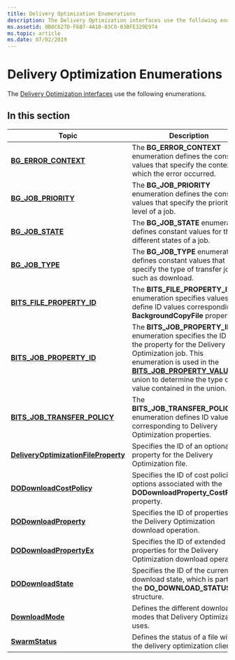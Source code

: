 ```yaml
---
title: Delivery Optimization Enumerations
description: The Delivery Optimization interfaces use the following enumerations.
ms.assetid: 0B0C627D-F6B7-4A10-83C0-03BFE329E974
ms.topic: article
ms.date: 07/02/2019
---
```


# Delivery Optimization Enumerations

The [Delivery Optimization interfaces](do-interfaces.md) use the following enumerations.

## In this section

| Topic | Description |
|-|-|
| [**BG_ERROR_CONTEXT**](bg-error-context.md) | The **BG_ERROR_CONTEXT** enumeration defines the constant values that specify the context in which the error occurred. |
| [**BG_JOB_PRIORITY**](bg-job-priority-.md) | The **BG_JOB_PRIORITY** enumeration defines the constant values that specify the priority level of a job.  |
| [**BG_JOB_STATE**](bg-job-state-.md) | The **BG_JOB_STATE** enumeration defines constant values for the different states of a job. |
| [**BG_JOB_TYPE**](bg-job-type.md) | The **BG_JOB_TYPE** enumeration defines constant values that specify the type of transfer job, such as download. |
| [**BITS_FILE_PROPERTY_ID**](bits-file-property-id-.md) | The **BITS_FILE_PROPERTY_ID** enumeration specifies values that define ID values corresponding to **BackgroundCopyFile** properties. |
| [**BITS_JOB_PROPERTY_ID**](bits-job-property-id.md) | The **BITS_JOB_PROPERTY_ID** enumeration specifies the ID of the property for the Delivery Optimization job. This enumeration is used in the [**BITS_JOB_PROPERTY_VALUE**](bits-job-property-value-.md) union to determine the type of value contained in the union. |
| [**BITS_JOB_TRANSFER_POLICY**](bits-job-transfer-policy-.md) | The **BITS_JOB_TRANSFER_POLICY** enumeration defines ID values corresponding to Delivery Optimization properties. |
| [**DeliveryOptimizationFileProperty**](deliveryoptimizationfileproperty.md) | Specifies the ID of an optional property for the Delivery Optimization file. |
| [**DODownloadCostPolicy**](./deliveryoptimizationdownloadtypes/ne-deliveryoptimizationdownloadtypes-dodownloadcostpolicy.md) | Specifies the ID of cost policies options associated with the **DODownloadProperty_CostPolicy** property. |
| [**DODownloadProperty**](./deliveryoptimizationdownloadtypes/ne-deliveryoptimizationdownloadtypes-dodownloadproperty.md) | Specifies the ID of properties for the Delivery Optimization download operation. |
| [**DODownloadPropertyEx**](./dodownloadinternal/ne-dodownloadinternal-dodownloadpropertyex.md) | Specifies the ID of extended properties for the Delivery Optimization download operation. |
| [**DODownloadState**](./deliveryoptimizationdownloadtypes/ne-deliveryoptimizationdownloadtypes-dodownloadstate.md) | Specifies the ID of the current download state, which is part of the **DO_DOWNLOAD_STATUS** structure. |
| [**DownloadMode**](downloadmode.md) | Defines the different download modes that Delivery Optimization uses.  |
| [**SwarmStatus**](swarmstatus.md) | Defines the status of a file within the delivery optimization client. |